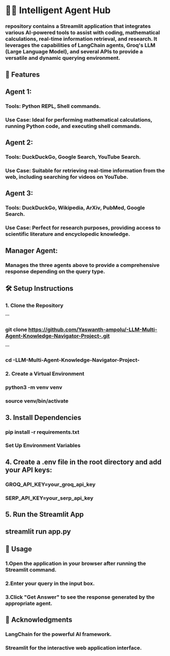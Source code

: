 # 🕵️‍♂️ Intelligent Agent Hub
### repository contains a Streamlit application that integrates various AI-powered tools to assist with coding, mathematical calculations, real-time information retrieval, and research. It leverages the capabilities of LangChain agents, Groq's LLM (Large Language Model), and several APIs to provide a versatile and dynamic querying environment.

## 🌟 Features
## Agent 1:
### Tools: Python REPL, Shell commands.
### Use Case: Ideal for performing mathematical calculations, running Python code, and executing shell commands.
## Agent 2:
### Tools: DuckDuckGo, Google Search, YouTube Search.
### Use Case: Suitable for retrieving real-time information from the web, including searching for videos on YouTube.
## Agent 3:
### Tools: DuckDuckGo, Wikipedia, ArXiv, PubMed, Google Search.
### Use Case: Perfect for research purposes, providing access to scientific literature and encyclopedic knowledge.
## Manager Agent:
### Manages the three agents above to provide a comprehensive response depending on the query type.
## 🛠️ Setup Instructions
### 1. Clone the Repository
'''
### git clone https://github.com/Yaswanth-ampolu/-LLM-Multi-Agent-Knowledge-Navigator-Project-.git
'''
### cd -LLM-Multi-Agent-Knowledge-Navigator-Project-

### 2. Create a Virtual Environment
### python3 -m venv venv
### source venv/bin/activate

## 3. Install Dependencies
### pip install -r requirements.txt
### Set Up Environment Variables

## 4. Create a .env file in the root directory and add your API keys:
### GROQ_API_KEY=your_groq_api_key
### SERP_API_KEY=your_serp_api_key

## 5. Run the Streamlit App
## streamlit run app.py

## 🔧 Usage
### 1.Open the application in your browser after running the Streamlit command.
### 2.Enter your query in the input box.
### 3.Click "Get Answer" to see the response generated by the appropriate agent.

## 🙌 Acknowledgments
### LangChain for the powerful AI framework.
### Streamlit for the interactive web application interface.
